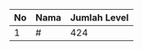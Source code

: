 | No | Nama            | Jumlah Level |
|----|-----------------|--------------|
| 1  | #    |    424        |
